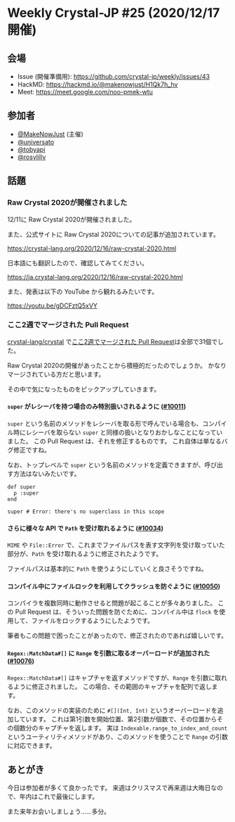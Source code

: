 # Weekly Crystal-JP #25 (2020/12/17開催)

## 会場

- Issue (開催準備用): <https://github.com/crystal-jp/weekly/issues/43>
- HackMD: <https://hackmd.io/@makenowjust/H1Qk7h_hv>
- Meet: <https://meet.google.com/noo-pmek-wtu>

## 参加者

- [@MakeNowJust][] (主催)
- [@universato][]
- [@tobyapi][]
- [@rosylilly][]

[@MakeNowJust]: https://github.com/MakeNowJust
[@rosylilly]: https://github.com/rosylilly
[@tobyapi]: https://github.com/tobyapi
[@universato]: https://github.com/universato

## 話題

### Raw Crystal 2020が開催されました

12/11に Raw Crystal 2020が開催されました。

また、公式サイトに Raw Crystal 2020についての記事が追加されています。

<https://crystal-lang.org/2020/12/16/raw-crystal-2020.html>

日本語にも翻訳したので、確認してみてください。

<https://ja.crystal-lang.org/2020/12/16/raw-crystal-2020.html>

また、発表は以下の YouTube から観れるみたいです。

<https://youtu.be/gDCFztQ5xVY>

### ここ2週でマージされた Pull Request

[crystal-lang/crystal] で[ここ2週でマージされた Pull Request][]は全部で31個でした。

Raw Crystal 2020の開催があったことから積極的だったのでしょうか。
かなりマージされている方だと思います。

[crystal-lang/crystal]: https://github.com/crystal-lang/crystal
[ここ2週でマージされた Pull Request]: https://github.com/crystal-lang/crystal/pulls?q=is%3Apr+is%3Amerged+merged%3A2020-12-03..2020-12-16

その中で気になったものをピックアップしていきます。

#### `super` がレシーバを持つ場合のみ特別扱いされるように ([#10011](https://github.com/crystal-lang/crystal/pull/10011))

`super` という名前のメソッドをレシーバを取る形で呼んでいる場合も、コンパイル時にレシーバを取らない `super` と同様の扱いとなりおかしなことになっていました。
この Pull Request は、それを修正するものです。
これ自体は単なるバグ修正ですね。

なお、トップレベルで `super` という名前のメソッドを定義できますが、呼び出す方法はないみたいです。

```crystal
def super
  p :super
end

super # Error: there's no superclass in this scope
```

#### さらに様々な API で `Path` を受け取れるように ([#10034](https://github.com/crystal-lang/crystal/pull/10034))

`MIME` や `File::Error` で、これまでファイルパスを表す文字列を受け取っていた部分が、`Path` を受け取れるように修正されたようです。

ファイルパスは基本的に `Path` を使うようにしていくと良さそうですね。

#### コンパイル中にファイルロックを利用してクラッシュを防ぐように ([#10050](https://github.com/crystal-lang/crystal/pull/10050))

コンパイラを複数同時に動作させると問題が起こることが多々ありました。
この Pull Request は、そういった問題を防ぐために、コンパイル中は `flock` を使用して、ファイルをロックするようにしたようです。

筆者もこの問題で困ったことがあったので、修正されたのであれば嬉しいです。

#### `Regex::MatchData#[]` に `Range` を引数に取るオーバーロードが追加された ([#10076](https://github.com/crystal-lang/crystal/pull/10076))

`Regex::MatchData#[]` はキャプチャを返すメソッドですが、`Range` を引数に取れるように修正されました。
この場合、その範囲のキャプチャを配列で返します。

なお、このメソッドの実装のために `#[](Int, Int)` というオーバーロードを追加しています。
これは第1引数を開始位置、第2引数が個数で、その位置からその個数分のキャプチャを返します。
実は `Indexable.range_to_index_and_count` というユーティリティメソッドがあり、このメソッドを使うことで `Range` の引数に対応できます。

## あとがき

今日は参加者が多くて良かったです。
来週はクリスマスで再来週は大晦日なので、年内はこれで最後にします。

また来年お会いしましょう……多分。
